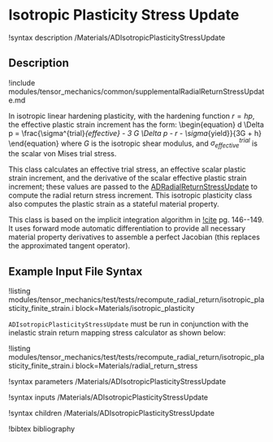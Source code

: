 # Isotropic Plasticity Stress Update

!syntax description /Materials/ADIsotropicPlasticityStressUpdate

## Description

!include modules/tensor_mechanics/common/supplementalRadialReturnStressUpdate.md

In isotropic linear hardening plasticity, with the hardening function $r = hp$,
the effective plastic strain increment has the form:
\begin{equation}
 d \Delta p = \frac{\sigma^{trial}_{effective} - 3 G \Delta p - r - \sigma_{yield}}{3G + h}
\end{equation}
where $G$ is the isotropic shear modulus, and $\sigma^{trial}_{effective}$ is
the scalar von Mises trial stress.

This class calculates an effective trial stress, an effective scalar plastic
strain increment, and the derivative of the scalar effective plastic strain
increment; these values are passed to the
[ADRadialReturnStressUpdate](/ADRadialReturnStressUpdate.md) to compute the
radial return stress increment.  This isotropic plasticity class also computes
the plastic strain as a stateful material property.

This class is based on the implicit integration algorithm in
[!cite](dunne2005introduction) pg. 146--149. It uses forward mode automatic
differentiation to provide all necessary material property derivatives to
assemble a perfect Jacobian (this replaces the approximated tangent operator).

## Example Input File Syntax

!listing modules/tensor_mechanics/test/tests/recompute_radial_return/isotropic_plasticity_finite_strain.i block=Materials/isotropic_plasticity

`ADIsotropicPlasticityStressUpdate` must be run in conjunction with the inelastic strain return mapping
stress calculator as shown below:

!listing modules/tensor_mechanics/test/tests/recompute_radial_return/isotropic_plasticity_finite_strain.i block=Materials/radial_return_stress

!syntax parameters /Materials/ADIsotropicPlasticityStressUpdate

!syntax inputs /Materials/ADIsotropicPlasticityStressUpdate

!syntax children /Materials/ADIsotropicPlasticityStressUpdate

!bibtex bibliography
